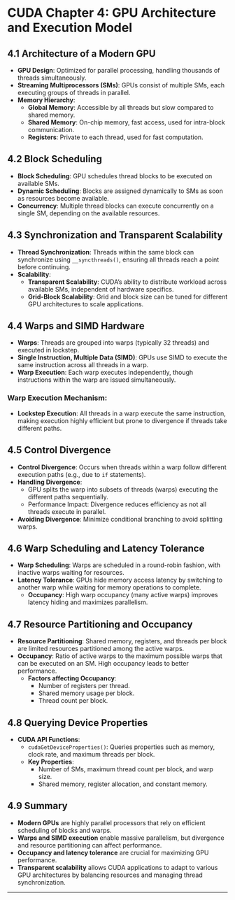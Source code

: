 # CUDA Chapter 4: GPU Architecture and Execution Model

## 4.1 Architecture of a Modern GPU

- **GPU Design**: Optimized for parallel processing, handling thousands of threads simultaneously.
- **Streaming Multiprocessors (SMs)**: GPUs consist of multiple SMs, each executing groups of threads in parallel.
- **Memory Hierarchy**:
  - **Global Memory**: Accessible by all threads but slow compared to shared memory.
  - **Shared Memory**: On-chip memory, fast access, used for intra-block communication.
  - **Registers**: Private to each thread, used for fast computation.

## 4.2 Block Scheduling

- **Block Scheduling**: GPU schedules thread blocks to be executed on available SMs.
- **Dynamic Scheduling**: Blocks are assigned dynamically to SMs as soon as resources become available.
- **Concurrency**: Multiple thread blocks can execute concurrently on a single SM, depending on the available resources.

## 4.3 Synchronization and Transparent Scalability

- **Thread Synchronization**: Threads within the same block can synchronize using `__syncthreads()`, ensuring all threads reach a point before continuing.
- **Scalability**:
  - **Transparent Scalability**: CUDA’s ability to distribute workload across available SMs, independent of hardware specifics.
  - **Grid-Block Scalability**: Grid and block size can be tuned for different GPU architectures to scale applications.

## 4.4 Warps and SIMD Hardware

- **Warps**: Threads are grouped into warps (typically 32 threads) and executed in lockstep.
- **Single Instruction, Multiple Data (SIMD)**: GPUs use SIMD to execute the same instruction across all threads in a warp.
- **Warp Execution**: Each warp executes independently, though instructions within the warp are issued simultaneously.

### Warp Execution Mechanism:

- **Lockstep Execution**: All threads in a warp execute the same instruction, making execution highly efficient but prone to divergence if threads take different paths.

## 4.5 Control Divergence

- **Control Divergence**: Occurs when threads within a warp follow different execution paths (e.g., due to `if` statements).
- **Handling Divergence**:
  - GPU splits the warp into subsets of threads (warps) executing the different paths sequentially.
  - Performance Impact: Divergence reduces efficiency as not all threads execute in parallel.
- **Avoiding Divergence**: Minimize conditional branching to avoid splitting warps.

## 4.6 Warp Scheduling and Latency Tolerance

- **Warp Scheduling**: Warps are scheduled in a round-robin fashion, with inactive warps waiting for resources.
- **Latency Tolerance**: GPUs hide memory access latency by switching to another warp while waiting for memory operations to complete.
  - **Occupancy**: High warp occupancy (many active warps) improves latency hiding and maximizes parallelism.

## 4.7 Resource Partitioning and Occupancy

- **Resource Partitioning**: Shared memory, registers, and threads per block are limited resources partitioned among the active warps.
- **Occupancy**: Ratio of active warps to the maximum possible warps that can be executed on an SM. High occupancy leads to better performance.
  - **Factors affecting Occupancy**:
    - Number of registers per thread.
    - Shared memory usage per block.
    - Thread count per block.

## 4.8 Querying Device Properties

- **CUDA API Functions**:
  - `cudaGetDeviceProperties()`: Queries properties such as memory, clock rate, and maximum threads per block.
  - **Key Properties**:
    - Number of SMs, maximum thread count per block, and warp size.
    - Shared memory, register allocation, and constant memory.

## 4.9 Summary

- **Modern GPUs** are highly parallel processors that rely on efficient scheduling of blocks and warps.
- **Warps and SIMD execution** enable massive parallelism, but divergence and resource partitioning can affect performance.
- **Occupancy and latency tolerance** are crucial for maximizing GPU performance.
- **Transparent scalability** allows CUDA applications to adapt to various GPU architectures by balancing resources and managing thread synchronization.

---
